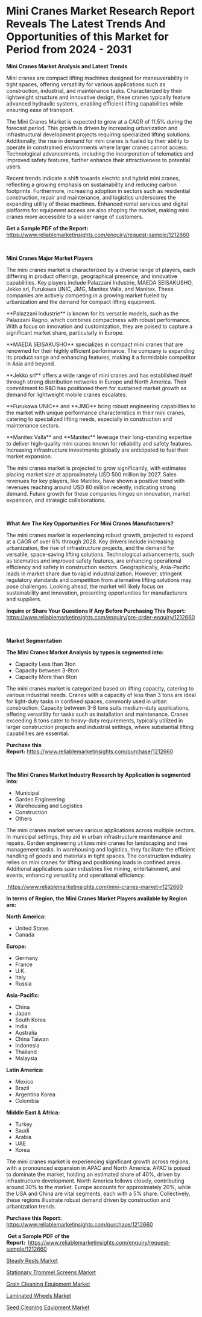 <p><h1>Mini Cranes Market Research Report Reveals The Latest Trends And Opportunities of this Market for Period from 2024 - 2031</h1></p><p><strong>Mini Cranes Market Analysis and Latest Trends</strong></p>
<p><p>Mini cranes are compact lifting machines designed for maneuverability in tight spaces, offering versatility for various applications such as construction, industrial, and maintenance tasks. Characterized by their lightweight structure and innovative design, these cranes typically feature advanced hydraulic systems, enabling efficient lifting capabilities while ensuring ease of transport.</p><p>The Mini Cranes Market is expected to grow at a CAGR of 11.5% during the forecast period. This growth is driven by increasing urbanization and infrastructural development projects requiring specialized lifting solutions. Additionally, the rise in demand for mini cranes is fueled by their ability to operate in constrained environments where larger cranes cannot access. Technological advancements, including the incorporation of telematics and improved safety features, further enhance their attractiveness to potential users.</p><p>Recent trends indicate a shift towards electric and hybrid mini cranes, reflecting a growing emphasis on sustainability and reducing carbon footprints. Furthermore, increasing adoption in sectors such as residential construction, repair and maintenance, and logistics underscores the expanding utility of these machines. Enhanced rental services and digital platforms for equipment access are also shaping the market, making mini cranes more accessible to a wider range of customers.</p></p>
<p><strong>Get a Sample PDF of the Report:&nbsp;</strong> <a href="https://www.reliablemarketinsights.com/enquiry/request-sample/1212660?utm_campaign=1340&utm_medium=2&utm_source=Github&utm_content=ia&utm_term=06102024&utm_id=mini-cranes">https://www.reliablemarketinsights.com/enquiry/request-sample/1212660</a></p>
<p>&nbsp;</p>
<p><strong>Mini Cranes Major Market Players</strong></p>
<p><p>The mini cranes market is characterized by a diverse range of players, each differing in product offerings, geographical presence, and innovative capabilities. Key players include Palazzani Industrie, MAEDA SEISAKUSHO, Jekko srl, Furukawa UNIC, JMG, Manitex Valla, and Manitex. These companies are actively competing in a growing market fueled by urbanization and the demand for compact lifting equipment.</p><p>**Palazzani Industrie** is known for its versatile models, such as the Palazzani Ragno, which combines compactness with robust performance. With a focus on innovation and customization, they are poised to capture a significant market share, particularly in Europe.</p><p>**MAEDA SEISAKUSHO** specializes in compact mini cranes that are renowned for their highly efficient performance. The company is expanding its product range and enhancing features, making it a formidable competitor in Asia and beyond. </p><p>**Jekko srl** offers a wide range of mini cranes and has established itself through strong distribution networks in Europe and North America. Their commitment to R&D has positioned them for sustained market growth as demand for lightweight mobile cranes escalates.</p><p>**Furukawa UNIC** and **JMG** bring robust engineering capabilities to the market with unique performance characteristics in their mini cranes, catering to specialized lifting needs, especially in construction and maintenance sectors.</p><p>**Manitex Valla** and **Manitex** leverage their long-standing expertise to deliver high-quality mini cranes known for reliability and safety features. Increasing infrastructure investments globally are anticipated to fuel their market expansion.</p><p>The mini cranes market is projected to grow significantly, with estimates placing market size at approximately USD 500 million by 2027. Sales revenues for key players, like Manitex, have shown a positive trend with revenues reaching around USD 80 million recently, indicating strong demand. Future growth for these companies hinges on innovation, market expansion, and strategic collaborations.</p></p>
<p>&nbsp;</p>
<p><strong>What Are The Key Opportunities For Mini Cranes Manufacturers?</strong></p>
<p><p>The mini cranes market is experiencing robust growth, projected to expand at a CAGR of over 6% through 2028. Key drivers include increasing urbanization, the rise of infrastructure projects, and the demand for versatile, space-saving lifting solutions. Technological advancements, such as telematics and improved safety features, are enhancing operational efficiency and safety in construction sectors. Geographically, Asia-Pacific leads in market share due to rapid industrialization. However, stringent regulatory standards and competition from alternative lifting solutions may pose challenges. Looking ahead, the market will likely focus on sustainability and innovation, presenting opportunities for manufacturers and suppliers.</p></p>
<p><strong>Inquire or Share Your Questions If Any Before Purchasing This Report:</strong> <a href="https://www.reliablemarketinsights.com/enquiry/pre-order-enquiry/1212660?utm_campaign=1340&utm_medium=2&utm_source=Github&utm_content=ia&utm_term=06102024&utm_id=mini-cranes">https://www.reliablemarketinsights.com/enquiry/pre-order-enquiry/1212660</a></p>
<p>&nbsp;</p>
<p><strong>Market Segmentation</strong></p>
<p><strong>The Mini Cranes Market Analysis by types is segmented into:</strong></p>
<p><ul><li>Capacity Less than 3ton</li><li>Capacity between 3-8ton</li><li>Capacity More than 8ton</li></ul></p>
<p><p>The mini cranes market is categorized based on lifting capacity, catering to various industrial needs. Cranes with a capacity of less than 3 tons are ideal for light-duty tasks in confined spaces, commonly used in urban construction. Capacity between 3-8 tons suits medium-duty applications, offering versatility for tasks such as installation and maintenance. Cranes exceeding 8 tons cater to heavy-duty requirements, typically utilized in larger construction projects and industrial settings, where substantial lifting capabilities are essential.</p></p>
<p><strong>Purchase this Report:&nbsp;</strong><a href="https://www.reliablemarketinsights.com/purchase/1212660?utm_campaign=1340&utm_medium=2&utm_source=Github&utm_content=ia&utm_term=06102024&utm_id=mini-cranes">https://www.reliablemarketinsights.com/purchase/1212660</a></p>
<p>&nbsp;</p>
<p><strong>The Mini Cranes Market Industry Research by Application is segmented into:</strong></p>
<p><ul><li>Municipal</li><li>Garden Engineering</li><li>Warehousing and Logistics</li><li>Construction</li><li>Others</li></ul></p>
<p><p>The mini cranes market serves various applications across multiple sectors. In municipal settings, they aid in urban infrastructure maintenance and repairs. Garden engineering utilizes mini cranes for landscaping and tree management tasks. In warehousing and logistics, they facilitate the efficient handling of goods and materials in tight spaces. The construction industry relies on mini cranes for lifting and positioning loads in confined areas. Additional applications span industries like mining, entertainment, and events, enhancing versatility and operational efficiency.</p></p>
<p><a href="https://www.reliablemarketinsights.com/mini-cranes-market-r1212660?utm_campaign=1340&utm_medium=2&utm_source=Github&utm_content=ia&utm_term=06102024&utm_id=mini-cranes">&nbsp;https://www.reliablemarketinsights.com/mini-cranes-market-r1212660</a></p>
<p><strong>In terms of Region, the Mini Cranes Market Players available by Region are:</strong></p>
<p>
    <p> <strong> North America: </strong>
        <ul>
            <li>United States</li>
            <li>Canada</li>
        </ul>
        </p> 
    <p> <strong> Europe: </strong>
        <ul>
            <li>Germany</li>
            <li>France</li>
            <li>U.K.</li>
            <li>Italy</li>
            <li>Russia</li>
        </ul>
        </p> 
    <p> <strong> Asia-Pacific: </strong>
        <ul>
            <li>China</li>
            <li>Japan</li>
            <li>South Korea</li>
            <li>India</li>
            <li>Australia</li>
            <li>China Taiwan</li>
            <li>Indonesia</li>
            <li>Thailand</li>
            <li>Malaysia</li>
        </ul>
        </p> 
    <p> <strong> Latin America: </strong>
        <ul>
            <li>Mexico</li>
            <li>Brazil</li>
            <li>Argentina Korea</li>
            <li>Colombia</li>
        </ul>
        </p> 
    <p> <strong> Middle East & Africa: </strong>
        <ul>
            <li>Turkey</li>
            <li>Saudi</li>
            <li>Arabia</li>
            <li>UAE</li>
            <li>Korea</li>
        </ul>
    </p>
    </p>
<p><p>The mini cranes market is experiencing significant growth across regions, with a pronounced expansion in APAC and North America. APAC is poised to dominate the market, holding an estimated share of 40%, driven by infrastructure development. North America follows closely, contributing around 30% to the market. Europe accounts for approximately 20%, while the USA and China are vital segments, each with a 5% share. Collectively, these regions illustrate robust demand driven by construction and urbanization trends.</p></p>
<p><strong>Purchase this Report: </strong><a href="https://www.reliablemarketinsights.com/purchase/1212660?utm_campaign=1340&utm_medium=2&utm_source=Github&utm_content=ia&utm_term=06102024&utm_id=mini-cranes">https://www.reliablemarketinsights.com/purchase/1212660</a></p>
<p>&nbsp;<strong>Get a Sample PDF of the Report:&nbsp;&nbsp;</strong><a href="https://www.reliablemarketinsights.com/enquiry/request-sample/1212660?utm_campaign=1340&utm_medium=2&utm_source=Github&utm_content=ia&utm_term=06102024&utm_id=mini-cranes">https://www.reliablemarketinsights.com/enquiry/request-sample/1212660</a></p>
<p><strong></strong></p>
<p><p><a href="https://www.linkedin.com/pulse/comprehensive-steady-rests-market-report-segmentation-type-addde?utm_campaign=1340&utm_medium=2&utm_source=Github&utm_content=ia&utm_term=06102024&utm_id=mini-cranes">Steady Rests Market</a></p><p><a href="https://github.com/hgf64gh/Market-Research-Report-List-1/blob/main/stationary-trommel-screens-market.md?utm_campaign=1340&utm_medium=2&utm_source=Github&utm_content=ia&utm_term=06102024&utm_id=mini-cranes">Stationary Trommel Screens Market</a></p><p><a href="https://www.linkedin.com/pulse/global-perspectives-grain-cleaning-equipment-market-trends-kv3ce?utm_campaign=1340&utm_medium=2&utm_source=Github&utm_content=ia&utm_term=06102024&utm_id=mini-cranes">Grain Cleaning Equipment Market</a></p><p><a href="https://www.linkedin.com/pulse/laminated-wheels-market-growth-outlook-from-2024-2031-42kue?utm_campaign=1340&utm_medium=2&utm_source=Github&utm_content=ia&utm_term=06102024&utm_id=mini-cranes">Laminated Wheels Market</a></p><p><a href="https://www.linkedin.com/pulse/regulatory-landscape-its-influence-global-seed-cleaning-mc0ne?utm_campaign=1340&utm_medium=2&utm_source=Github&utm_content=ia&utm_term=06102024&utm_id=mini-cranes">Seed Cleaning Equipment Market</a></p></p>